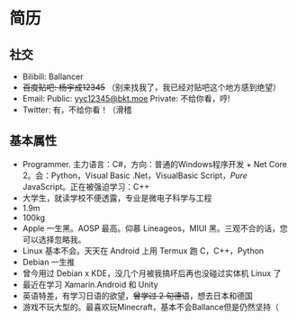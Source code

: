 # 简历

## 社交

* Bilibili: Ballancer
* ~~百度贴吧: 杨宇成12345~~ （别来找我了，我已经对贴吧这个地方感到绝望）
* Email: Public: yyc12345@bkt.moe Private: 不给你看，哼!
* Twitter: 有，不给你看！（滑稽

## 基本属性

* Programmer. 主力语言：C#，方向：普通的Windows程序开发 + Net Core 2。会：Python，Visual Basic .Net，VisualBasic Script，*Pure* JavaScript。正在被强迫学习：C++
* 大学生，就读学校不便透露，专业是微电子科学与工程
* 1.9m
* 100kg
* Apple 一生黑。AOSP 最高。仰慕 Lineageos，MIUI 黑。三观不合的话，您可以选择忽略我。
* Linux 基本不会。天天在 Android 上用 Termux 跑 C，C++，Python
* Debian 一生推
* 曾今用过 Debian x KDE，没几个月被我搞坏后再也没碰过实体机 Linux 了
* 最近在学习 Xamarin.Android 和 Unity
* 英语特差，有学习日语的欲望，~~曾学过 2 句德语~~，想去日本和德国
* 游戏不玩大型的。最喜欢玩Minecraft，基本不会Ballance但是仍然坚持（